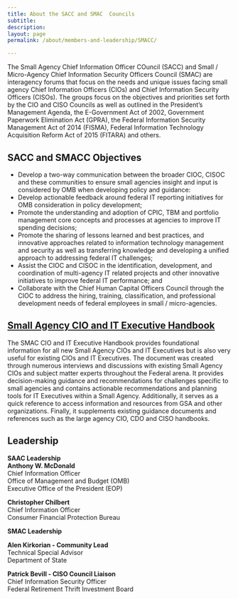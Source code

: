 ```yaml
---
title: About the SACC and SMAC  Councils
subtitle:
description:
layout: page
permalink: /about/members-and-leadership/SMACC/

---
```

<div id="main-content">
<p>The Small Agency Chief Information Officer COuncil (SACC) and Small / Micro-Agency Chief Information Security Officers Council (SMAC) are interagency forums that focus on the needs and unique issues facing small agency Chief Information Officers (CIOs) and Chief Information Security Officers (CISOs). The groups focus on the objectives and priorities set forth by the CIO and CISO Councils as well as outlined in the President&rsquo;s Management Agenda, the E-Government Act of 2002, Government Paperwork Elimination Act (GPRA), the Federal Information Security Management Act of 2014 (FISMA), Federal Information Technology Acquisition Reform Act of 2015 (FITARA) and others.&nbsp;</p>
<h2 class="font-size-34"><strong>SACC and SMACC Objectives&nbsp;</strong></h2>
<ul>
<li>Develop a two-way communication between the broader CIOC, CISOC and these communities to ensure small agencies insight and input is considered by OMB when developing policy and guidance:</li>
<li>Develop actionable feedback around federal IT reporting initiatives for OMB consideration in policy development;</li>
<li>Promote the understanding and adoption of CPIC, TBM and portfolio management core concepts and processes at agencies to improve IT spending decisions;</li>
<li>Promote the sharing of lessons learned and best practices, and innovative approaches related to information technology management and security as well as transferring knowledge and developing a unified approach to addressing federal IT challenges;</li>
<li>Assist the CIOC and CISOC in the identification, development, and coordination of multi-agency IT related projects and other innovative initiatives to improve federal IT performance; and</li>
<li>Collaborate with the Chief Human Capital Officers Council through the CIOC to address the hiring, training, classification, and professional development needs of federal employees in small / micro-agencies.</li>
</ul>
<h2><strong><a href="{{site.baseurl}}/assets/files/Small Agency CIO and IT Executive Handbook_FINAL 508.pdf">Small Agency CIO and IT Executive Handbook</a></strong></h2>
<p>The SMAC CIO and IT Executive Handbook provides foundational information for all new Small Agency CIOs and IT Executives but is also very useful for existing CIOs and IT Executives. The document was created through numerous interviews and discussions with existing Small Agency CIOs and subject matter experts throughout the Federal arena.  It provides decision-making guidance and recommendations for challenges specific to small agencies and contains actionable recommendations and planning tools for IT Executives within a Small Agency.  Additionally, it serves as a quick reference to access information and resources from GSA and other organizations.  Finally, it supplements existing guidance documents and references such as the large agency CIO, CDO and CISO handbooks.</p>
<h2 class="font-size-34"><strong>Leadership</strong></h2>
<p><strong>SAAC Leadership&nbsp;</strong><br>
<strong>Anthony W. McDonald</strong><br>
Chief Information Officer<br>
Office of Management and Budget (OMB)<br>
Executive Office of the President (EOP)</p>

<p><strong>Christopher Chilbert</strong><br>
Chief Information Officer<br>
Consumer Financial Protection Bureau</p>

<p><strong>SMAC Leadership</strong></p>

<p><strong>Alen Kirkorian - Community Lead</strong><br>
Technical Special Advisor<br>
Department of State&nbsp;</p>

<p><strong>Patrick Bevill - CISO Council Liaison&nbsp;</strong><br>
Chief Information Security Officer<br>
Federal Retirement Thrift Investment Board</p>
</div>